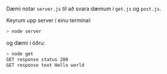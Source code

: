 Dæmi notar `server.js` til að svara dæmum í `get.js` og `post.js`.

Keyrum upp server í einu terminal:

```bash
> node server
```

og dæmi í öðru:

```bash
> node get
GET response status 200
GET response text Hello world
```
